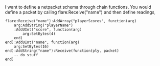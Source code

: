 I want to define a netpacket schema through chain functions.
You would define a packet by calling flare:Receive("name") and then define readings, 
```
flare:Receive("name"):AddArray("playerScores", function(arg)
	arg:AddString("playerName")
	:AddUInt("score", function(arg)
		arg:SetBytes(4)
	end)
end):AddUInt("name", function(arg)
	arg:SetBytes(16)
end):AddString("name"):Receive(function(ply, packet)
	-- do stuff
end)
```